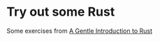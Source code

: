 # Try out some Rust
Some exercises from [A Gentle Introduction to Rust](https://stevedonovan.github.io/rust-gentle-intro/readme.html)
